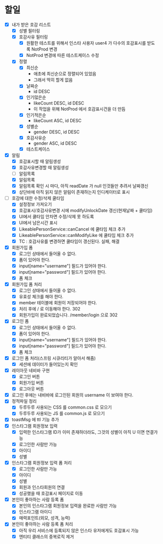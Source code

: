 # 할일

- [x] 내가 받은 호감 리스트
    - [x] 성별 필터링
    - [x] 호감사유 필터링
      - [x] 원활한 테스트를 위해서 인스타 사용자 user4 가 다수의 호감표시를 받도록 NotProd 변경
      - [x] NotProd 변경에 따른 테스트케이스 수정
    - [x] 정렬
      - [x] 최신순
        - 애초에 최신순으로 정렬되어 있었음
        - 그래서 딱히 할게 없음
      - [x] 날짜순
        - id DESC
      - [x] 인기많은순
        - likeCount DESC, id DESC
        - 이 작업을 위해 NotProd 에서 호감표시건을 더 만듬
      - [x] 인기적은순
        - likeCount ASC, id DESC
      - [x] 성별순
        - gender DESC, id DESC
      - [x] 호감사유순
        - gender ASC, id DESC
      - [x] 테스트케이스
- [x] 알림
    - [x] 호감표시할 때 알림생성
    - [x] 호감사유변경할 때 알림생성
    - [ ] 알림목록
    - [x] 알림목록
    - [x] 알림목록 확인 시 마다, 아직 readDate 가 null 인것들만 추려서 날짜갱신
    - [x] 상단바에 아직 읽지 않은 알림이 존재하는지 인디케이터로 표시
- [ ] 호감에 대한 수정/삭제 쿨타임
    - [x] 설정정보 가져오기
    - [x] 호감표시/호감사유변경 시에 modifyUnlockDate 갱신(현재날짜 + 쿨타임)
    - [x] UI에서 쿨타임 안차면 수정/삭제 못 하도록
    - [x] UI에서 남은시간 표시
    - [x] LikeablePersonService::canCancel 에 쿨타임 체크 추가
    - [x] LikeablePersonService::canModifyLike 에 쿨타임 체크 추가
    - [x] TC : 호감사유를 변경하면 쿨타임이 갱신된다. 실패, 해결
- [x] 회원가입 폼
    - [x] 로그인 상태에서 들어올 수 없다.
    - [x] 폼이 있어야 한다.
    - [x] input[name="username"] 필드가 있어야 한다.
    - [x] input[name="password"] 필드가 있어야 한다.
    - [x] 폼 체크
- [x] 회원가입 폼 처리
    - [x] 로그인 상태에서 들어올 수 없다.
    - [x] 유효성 체크를 해야 한다.
    - [x] member 테이블에 회원이 저장되어야 한다.
    - [x] 처리 후에 / 로 이동해야 한다. 302
    - [x] 회원가입이 완료되었습니다. /member/login 으로 302
- [x] 로그인 폼
    - [x] 로그인 상태에서 들어올 수 없다.
    - [x] 폼이 있어야 한다.
    - [x] input[name="username"] 필드가 있어야 한다.
    - [x] input[name="password"] 필드가 있어야 한다.
    - [x] 폼 체크
- [x] 로그인 폼 처리(스프링 시큐리티가 알아서 해줌)
    - [x] 세션에 데이터가 들어있는지 확인
- [x] 레이아웃 네비바 구현
    - [x] 로그인 버튼
    - [x] 회원가입 버튼
    - [x] 로그아웃 버튼
- [x] 로그인 후에는 내비바에 로그인된 회원의 username 이 보여야 한다.
- [x] 정적파일 정리
    - [x] 두루두루 사용되는 CSS 를 common.css 로 모으기
    - [x] 두루두루 사용되는 JS 를 common.js 로 모으기
- [x] toastMsg 에 ttl 기능 추가
- [x] 인스타그램 회원정보 입력
    - [x] 입력한 인스타그램 ID가 이미 존재하더라도, 그것의 성별이 아직 U 이면 연결가능
    - [x] 로그인한 사람만 가능
    - [x] 아이디
    - [x] 성별
- [x] 인스타그램 회원정보 입력 폼 처리
    - [x] 로그인한 사람만 가능
    - [x] 아이디
    - [x] 성별
    - [x] 회원과 인스타회원의 연결
    - [x] 성공했을 때 호감표시 페이지로 이동
- [x] 본인이 좋아하는 사람 등록 폼
    - [x] 본인의 인스타그램 회원정보 입력을 완료한 사람만 가능
    - [x] 인스타그램 아이디
    - [x] 매력포인트(외모, 성격, 능력)
- [x] 본인이 좋아하는 사람 등록 폼 처리
    - [x] 아직 우리 서비스에 등록되지 않은 인스타 유저에게도 호감표시 가능
    - [x] 엔티티 클래스의 중복로직 제거